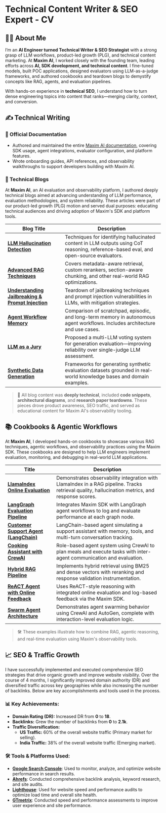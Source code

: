 # Technical Content Writer & SEO Expert - CV
## 👨‍💻 About Me

I’m an **AI Engineer turned Technical Writer & SEO Strategist** with a strong grasp of LLM workflows, product-led growth (PLG), and technical content marketing. At **Maxim AI**, I worked closely with the founding team, leading efforts across **AI, SDK development, and technical content**. I fine-tuned models, built POC applications, designed evaluators using LLM-as-a-judge frameworks, and authored cookbooks and teardown blogs to demystify concepts like RAG, agents, and evaluation pipelines.

With hands-on experience in **technical SEO**, I understand how to turn dense engineering topics into content that ranks—merging clarity, context, and conversion.

## ✍️ Technical Writing

### 📘 Official Documentation

- Authored and maintained the entire [Maxim AI documentation](https://www.getmaxim.ai/docs/introduction/overview), covering SDK usage, agent integrations, evaluator configuration, and platform features.
- Wrote onboarding guides, API references, and observability walkthroughs to support developers building with Maxim AI.

### 📝 Technical Blogs

At **Maxim AI**, an AI evaluation and observability platform, I authored deeply technical blogs aimed at advancing understanding of LLM performance, evaluation methodologies, and system reliability. These articles were part of our product-led growth (PLG) motion and served dual purposes: educating technical audiences and driving adoption of Maxim's SDK and platform tools.

| Blog Title | Description |
|------------|-------------|
| **[LLM Hallucination Detection](https://www.getmaxim.ai/blog/llm-hallucination-detection/)** | Techniques for identifying hallucinated content in LLM outputs using CoT reasoning, reference-based eval, and open-source evaluators. |
| **[Advanced RAG Techniques](https://www.getmaxim.ai/blog/advanced-rag-techniques/)**  | Covers metadata-aware retrieval, custom rerankers, section-aware chunking, and other real-world RAG optimizations. |
| **[Understanding Jailbreaking & Prompt Injection](https://www.getmaxim.ai/blog/jailbreaking-prompt-injection/)** | Teardown of jailbreaking techniques and prompt injection vulnerabilities in LLMs, with mitigation strategies. |
| **[Agent Workflow Memory](https://www.getmaxim.ai/blog/agent-workflow-memory/)**  | Comparison of scratchpad, episodic, and long-term memory in autonomous agent workflows. Includes architecture and use cases. |
| **[LLM as a Jury](https://www.getmaxim.ai/blog/llm-as-a-jury/)**  | Proposed a multi-LLM voting system for generation evaluation—improving reliability over single-judge LLM assessment. |
| **[Synthetic Data Generation](https://www.getmaxim.ai/blog/synthetic-data-generation/)** | Frameworks for generating synthetic evaluation datasets grounded in real-world knowledge bases and domain examples. |

> 🧠 All blog content was **deeply technical**, included **code snippets**, **architectural diagrams**, and **research paper teardowns**. These pieces drove product awareness, SEO traffic, and served as educational content for Maxim AI's observability tooling.

## 📚 Cookbooks & Agentic Workflows

At **Maxim AI**, I developed hands-on cookbooks to showcase various RAG techniques, agentic workflows, and observability practices using the Maxim SDK. These cookbooks are designed to help LLM engineers implement evaluation, monitoring, and debugging in real-world LLM applications.

| Title | Description |
|-------|-------------|
| **[LlamaIndex Online Evaluation](https://github.com/maximhq/maxim-cookbooks/tree/main/python/observability-online-eval/llamaindex)** | Demonstrates observability integration with LlamaIndex in a RAG pipeline. Tracks retrieval quality, hallucination metrics, and response scores. |
| **[LangGraph Evaluation Pipeline](https://github.com/maximhq/maxim-cookbooks/tree/main/python/observability-online-eval/langgraph)** | Integrates Maxim SDK with LangGraph agent workflows to log and evaluate performance at each graph node. |
| **[Customer Support Agent (LangChain)](https://github.com/maximhq/maxim-cookbooks/tree/main/python/observability-online-eval/customer-support-agent)** | LangChain-based agent simulating a support assistant with memory, tools, and multi-turn conversation tracking. |
| **[Cooking Assistant with CrewAI](https://github.com/maximhq/maxim-cookbooks/tree/main/python/observability-online-eval/crew-ai/cooking-agent)** | Role-based agent system using CrewAI to plan meals and execute tasks with inter-agent communication and evaluation. |
| **[Hybrid RAG Pipeline](https://github.com/maximhq/maxim-cookbooks/tree/main/python/observability-online-eval/hybrid-rag)** | Implements hybrid retrieval using BM25 and dense vectors with reranking and response validation instrumentation. |
| **[ReACT Agent with Online Feedback](https://github.com/maximhq/maxim-cookbooks/tree/main/python/observability-online-eval/re-ACT-agent)** | Uses ReACT-style reasoning with integrated online evaluation and log-based feedback via the Maxim SDK. |
| **[Swarm Agent Architecture](https://github.com/maximhq/maxim-cookbooks/tree/main/python/observability-online-eval/swarm-agent)** | Demonstrates agent swarming behavior using CrewAI and AutoGen, complete with interaction-level evaluation logic. |

> 🛠️ These examples illustrate how to combine RAG, agentic reasoning, and real-time evaluation using Maxim's observability tools.

## 📈 SEO & Traffic Growth

I have successfully implemented and executed comprehensive SEO strategies that drive organic growth and improve website visibility. Over the course of 4 months, I significantly improved domain authority (DR) and diversified traffic across key geographies while also increasing the number of backlinks. Below are key accomplishments and tools used in the process.

### 📊 Key Achievements:
- **Domain Rating (DR):** Increased DR from **0** to **18**.
- **Backlinks:** Grew the number of backlinks from **0** to **2.1k**.
- **Traffic Diversification:** 
  - **US Traffic:** 60% of the overall website traffic (Primary market for selling).
  - **India Traffic:** 38% of the overall website traffic (Emerging market).
  
### 🛠️ Tools & Platforms Used:
- **[Google Search Console](https://search.google.com/search-console)**: Used to monitor, analyze, and optimize website performance in search results. 
- **[Ahrefs](https://ahrefs.com/)**: Conducted comprehensive backlink analysis, keyword research, and site audits.
- **[Lighthouse](https://developers.google.com/web/tools/lighthouse)**: Used for website speed and performance audits to optimize load time and overall site health.
- **[GTmetrix](https://www.gtmetrix.com/)**: Conducted speed and performance assessments to improve user experience and site performance.



